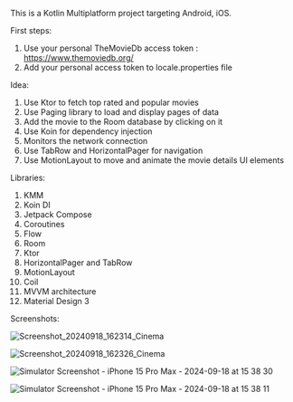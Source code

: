 This is a Kotlin Multiplatform project targeting Android, iOS.

First steps:
1. Use your personal TheMovieDb access token : https://www.themoviedb.org/
2. Add your personal access token to locale.properties file

Idea:

1. Use Ktor to fetch top rated and popular movies 
2. Use Paging library to load and display pages of data
3. Add the movie to the Room database by clicking on it
4. Use Koin for dependency injection
5. Monitors the network connection 
6. Use TabRow and HorizontalPager for navigation
7. Use MotionLayout to move and animate the movie details UI elements

Libraries:

1. KMM 
2. Koin DI 
3. Jetpack Compose 
4. Coroutines 
5. Flow 
6. Room 
7. Ktor
8. HorizontalPager and TabRow
8. MotionLayout
9. Coil 
10. MVVM architecture 
11. Material Design 3

Screenshots:

![Screenshot_20240918_162314_Cinema](https://github.com/user-attachments/assets/c47cad28-22da-47d1-8d2b-f81533b36b4c)

![Screenshot_20240918_162326_Cinema](https://github.com/user-attachments/assets/de606c9d-2491-461c-be65-30028fd822bb)

![Simulator Screenshot - iPhone 15 Pro Max - 2024-09-18 at 15 38 30](https://github.com/user-attachments/assets/ed3010c9-af50-42f1-8a9b-3376ee5d1833)

![Simulator Screenshot - iPhone 15 Pro Max - 2024-09-18 at 15 38 11](https://github.com/user-attachments/assets/4109f4d9-acfd-4237-b6d2-7e5041a5b272)


